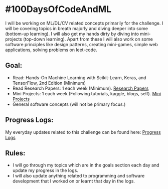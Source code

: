 # #100DaysOfCodeAndML
I will be working on ML/DL/CV related concepts primarily for the challenge. 
I will be covering topics in breath majorly and diving deeper into some (bottom-up learning). 
I will also get my hands dirty by diving into mini-projects (top-down learning).
Apart from these I will also work on some software principles like design patterns, creating mini-games, simple web applications, solving problems on leet-code.

## Goal:
 - Read: Hands-On Machine Learning with Scikit-Learn, Keras, and TensorFlow, 2nd Edition (Minimum)
 - Read Research Papers: 1 each week (Minimum). [Research Papers](./research-papers-todo.md)
 - Mini Projects: 1 each week (Following tutorials, kaggle, blogs, self). [Mini Projects](./mini-projects-todo.md)
 - General software concepts (will not be primary focus.)
 
## Progress Logs:
My everyday updates related to this challenge can be found here: [Progress Logs](./progress-logs.md)
 
## Rules:
 - I will go through my topics which are in the goals section each day and update my progress in the logs.
 - I will also update anything related to programming and software development that I worked on or learnt that day in the logs.
 
